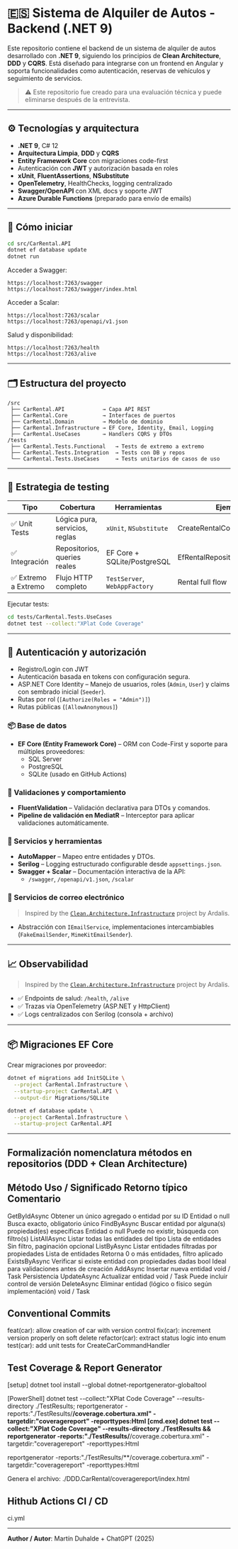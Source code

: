 # 🇪🇸 Sistema de Alquiler de Autos - Backend (.NET 9)

Este repositorio contiene el backend de un sistema de alquiler de autos desarrollado con **.NET 9**, siguiendo los principios de **Clean Architecture**, **DDD** y **CQRS**. Está diseñado para integrarse con un frontend en Angular y soporta funcionalidades como autenticación, reservas de vehículos y seguimiento de servicios.

> ⚠️ Este repositorio fue creado para una evaluación técnica y puede eliminarse después de la entrevista.

---

## ⚙️ Tecnologías y arquitectura

- **.NET 9**, C# 12
- **Arquitectura Limpia**, **DDD** y **CQRS**
- **Entity Framework Core** con migraciones code-first
- Autenticación con **JWT** y autorización basada en roles
- **xUnit**, **FluentAssertions**, **NSubstitute**
- **OpenTelemetry**, HealthChecks, logging centralizado
- **Swagger/OpenAPI** con XML docs y soporte JWT
- **Azure Durable Functions** (preparado para envío de emails)

---

## 🚀 Cómo iniciar

```bash
cd src/CarRental.API
dotnet ef database update
dotnet run
```

Acceder a Swagger:

```
https://localhost:7263/swagger
https://localhost:7263/swagger/index.html
```

Acceder a Scalar:

```
https://localhost:7263/scalar
https://localhost:7263/openapi/v1.json
```

Salud y disponibilidad:

```
https://localhost:7263/health
https://localhost:7263/alive
```

---

## 🗂️ Estructura del proyecto

```
/src
 ├── CarRental.API            → Capa API REST
 ├── CarRental.Core           → Interfaces de puertos
 ├── CarRental.Domain         → Modelo de dominio
 ├── CarRental.Infrastructure → EF Core, Identity, Email, Logging
 ├── CarRental.UseCases       → Handlers CQRS y DTOs
/tests
 ├── CarRental.Tests.Functional   → Tests de extremo a extremo
 ├── CarRental.Tests.Integration  → Tests con DB y repos
 └── CarRental.Tests.UseCases     → Tests unitarios de casos de uso
```

---

## 🧪 Estrategia de testing

| Tipo                | Cobertura                      | Herramientas                  | Ejemplo                    |
| ------------------- | ------------------------------ | ----------------------------- | -------------------------- |
| ✅ Unit Tests        | Lógica pura, servicios, reglas | `xUnit`, `NSubstitute`        | CreateRentalCommandHandler |
| ✅ Integración       | Repositorios, queries reales   | EF Core + SQLite/PostgreSQL   | EfRentalRepository         |
| ✅ Extremo a Extremo | Flujo HTTP completo            | `TestServer`, `WebAppFactory` | Rental full flow           |

Ejecutar tests:

```bash
cd tests/CarRental.Tests.UseCases
dotnet test --collect:"XPlat Code Coverage"
```

---

## 🔐 Autenticación y autorización

- Registro/Login con JWT
- Autenticación basada en tokens con configuración segura.
- ASP.NET Core Identity
– Manejo de usuarios, roles (`Admin`, `User`) y claims con sembrado inicial (`Seeder`).
- Rutas por rol (`[Authorize(Roles = "Admin")]`)
- Rutas públicas (`[AllowAnonymous]`)

### 📦 Base de datos
- **EF Core (Entity Framework Core)** – ORM con Code-First y soporte para múltiples proveedores:
  - SQL Server
  - PostgreSQL
  - SQLite (usado en GitHub Actions)

### 🧪 Validaciones y comportamiento
- **FluentValidation** – Validación declarativa para DTOs y comandos.
- **Pipeline de validación en MediatR** – Interceptor para aplicar validaciones automáticamente.

### 🧰 Servicios y herramientas
- **AutoMapper** – Mapeo entre entidades y DTOs.
- **Serilog** – Logging estructurado configurable desde `appsettings.json`.
- **Swagger + Scalar** – Documentación interactiva de la API:
  - `/swagger`, `/openapi/v1.json`, `/scalar`

### 📧 Servicios de correo electrónico
> Inspired by the [`Clean.Architecture.Infrastructure`](https://github.com/ardalis/CleanArchitecture) project by Ardalis.
- Abstracción con `IEmailService`, implementaciones intercambiables (`FakeEmailSender`, `MimeKitEmailSender`).

---

## 📈 Observabilidad
> Inspired by the [`Clean.Architecture.Infrastructure`](https://github.com/ardalis/CleanArchitecture) project by Ardalis.
- ✅ Endpoints de salud: `/health`, `/alive`
- ✅ Trazas vía OpenTelemetry (ASP.NET y HttpClient)
- ✅ Logs centralizados con Serilog (consola + archivo)

---

## 📦 Migraciones EF Core

Crear migraciones por proveedor:

```bash
dotnet ef migrations add InitSQLite \
  --project CarRental.Infrastructure \
  --startup-project CarRental.API \
  --output-dir Migrations/SQLite

dotnet ef database update \
  --project CarRental.Infrastructure \
  --startup-project CarRental.API
```

---

## Formalización nomenclatura métodos en repositorios (DDD + Clean Architecture)
## Método		Uso / Significado											Retorno típico			Comentario
GetByIdAsync	Obtener un único agregado o entidad por su ID				Entidad o null			Busca exacto, obligatorio único
FindByAsync		Buscar entidad por alguna(s) propiedad(es) específicas		Entidad o null			Puede no existir, búsqueda con filtro(s)
ListAllAsync	Listar todas las entidades del tipo							Lista de entidades		Sin filtro, paginación opcional
ListByAsync		Listar entidades filtradas por propiedades					Lista de entidades		Retorna 0 o más entidades, filtro aplicado
ExistsByAsync	Verificar si existe entidad con propiedades dadas			bool					Ideal para validaciones antes de creación
AddAsync		Insertar nueva entidad										void / Task				Persistencia
UpdateAsync		Actualizar entidad											void / Task				Puede incluir control de versión
DeleteAsync		Eliminar entidad (lógico o físico según implementación)		void / Task	


## Conventional Commits 
feat(car):		allow creation of car with version control
fix(car):		increment version properly on soft delete
refactor(car):	extract status logic into enum
test(car):		add unit tests for CreateCarCommandHandler

## Test Coverage & Report Generator
[setup] dotnet tool install --global dotnet-reportgenerator-globaltool

[PowerShell] dotnet test --collect:"XPlat Code Coverage" --results-directory ./TestResults; reportgenerator -reports:"./TestResults/**/coverage.cobertura.xml" -targetdir:"coveragereport" -reporttypes:Html
[cmd.exe]    dotnet test --collect:"XPlat Code Coverage" --results-directory ./TestResults && reportgenerator -reports:"./TestResults/**/coverage.cobertura.xml" -targetdir:"coveragereport" -reporttypes:Html

reportgenerator -reports:"./TestResults/**/coverage.cobertura.xml" -targetdir:"coveragereport" -reporttypes:Html

Genera el archivo: ./DDD.CarRental/coveragereport/index.html

## Hithub Actions CI / CD

ci.yml

---

**Author / Autor**: Martín Duhalde + ChatGPT (2025)

